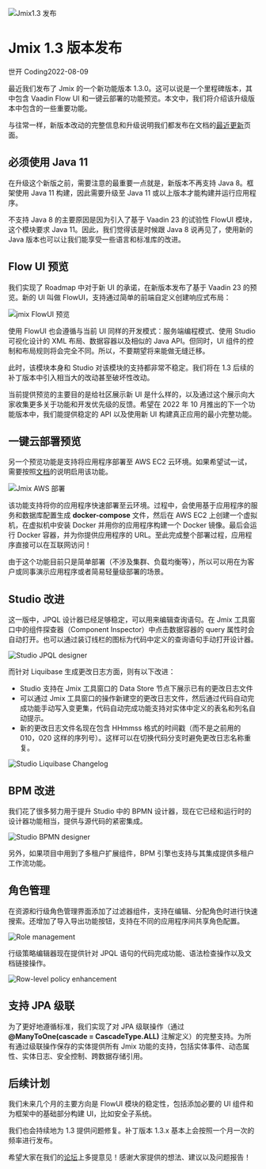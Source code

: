 ![Jmix1.3 发布](_media/jmix-1.3/jmix_1.3.png ":class=title-image")

# Jmix 1.3 版本发布

<p class="author">世开 Coding<span class="update-time">2022-08-09</span></p>

最近我们发布了 Jmix 的一个新功能版本 1.3.0。这可以说是一个里程碑版本，其中包含 Vaadin Flow UI 和一键云部署的功能预览。本文中，我们将介绍该升级版本中包含的一些重要功能。

与往常一样，新版本改动的完整信息和升级说明我们都发布在文档的[最近更新](https://docs.jmix.cn/jmix/whats-new/index.html)页面。

## 必须使用 Java 11

在升级这个新版之前，需要注意的最重要一点就是，新版本不再支持 Java 8。框架使用 Java 11 构建，因此需要升级至 Java 11 或以上版本才能构建并运行应用程序。

不支持 Java 8 的主要原因是因为引入了基于 Vaadin 23 的试验性 FlowUI 模块，这个模块要求 Java 11。因此，我们觉得该是时候跟 Java 8 说再见了，使用新的 Java 版本也可以让我们能享受一些语言和标准库的改进。

## Flow UI 预览

我们实现了 Roadmap 中对于新 UI 的承诺，在新版本发布了基于 Vaadin 23 的预览。新的 UI 叫做 FlowUI，支持通过简单的前端自定义创建响应式布局：

![jmix FlowUI 预览](_media/jmix-1.3/jmix_1.3_flowui_responsive.gif ":class=center-eighty-image-shadow")

使用 FlowUI 也会遵循与当前 UI 同样的开发模式：服务端编程模式、使用 Studio 可视化设计的 XML 布局、数据容器以及相似的 Java API。但同时，UI 组件的控制和布局规则将会完全不同。所以，不要期望将来能做无缝迁移。

此时，该模块本身和 Studio 对该模块的支持都非常不稳定。我们将在 1.3 后续的补丁版本中引入相当大的改动甚至破坏性改动。

当前提供预览的主要目的是给社区展示新 UI 是什么样的，以及通过这个展示向大家收集更多关于功能和开发优先级的反馈。希望在 2022 年 10 月推出的下一个功能版本中，我们能提供稳定的 API 以及使用新 UI 构建真正应用的最小完整功能。

## 一键云部署预览

另一个预览功能是支持将应用程序部署至 AWS EC2 云环境。如果希望试一试，需要按照[文档](https://docs.jmix.cn/jmix/whats-new/index.html#one-click-cloud-deployment)的说明启用该功能。

![Jmix AWS 部署](_media/jmix-1.3/jmix_1.3_aws_deployment.png ":class=center-eighty-image-shadow")

该功能支持将你的应用程序快速部署至云环境。过程中，会使用基于应用程序的服务和数据库配置生成 **docker-compose** 文件，然后在 AWS EC2 上创建一个虚拟机，在虚拟机中安装 Docker 并用你的应用程序构建一个 Docker 镜像。最后会运行 Docker 容器，并为你提供应用程序的 URL。至此完成整个部署过程，应用程序直接可以在互联网访问！

由于这个功能目前只是简单部署（不涉及集群、负载均衡等），所以可以用在为客户或同事演示应用程序或者简易轻量级部署的场景。

## Studio 改进

这一版中，JPQL 设计器已经足够稳定，可以用来编辑查询语句。在 Jmix 工具窗口中的组件探查器（Component Inspector）中点击数据容器的 query 属性时会自动打开。也可以通过装订线栏的图标为代码中定义的查询语句手动打开设计器。

![Studio JPQL designer](_media/jmix-1.3/jmix_1.3_jpql.gif ":class=center-eighty-image-shadow")

而针对 Liquibase 生成更改日志方面，则有以下改进：
* Studio 支持在 Jmix 工具窗口的 Data Store 节点下展示已有的更改日志文件
* 可以通过 Jmix 工具窗口的操作新建空的更改日志文件，然后通过代码自动完成功能手动写入变更集，代码自动完成功能支持对实体中定义的表名和列名自动提示。
* 新的更改日志文件名现在包含 HHmmss 格式的时间戳（而不是之前用的 010，020 这样的序列号）。这样可以在切换代码分支时避免更改日志名称重复。

![Studio Liquibase Changelog](_media/jmix-1.3/jmix_1.3_lbcl.gif ":class=center-eighty-image-shadow")

## BPM 改进

我们花了很多努力用于提升 Studio 中的 BPMN 设计器，现在它已经和运行时的设计器功能相当，提供与源代码的紧密集成。

![Studio BPMN designer](_media/jmix-1.3/jmix_1.3_bpm.gif ":class=center-eighty-image-shadow")

另外，如果项目中用到了多租户扩展组件，BPM 引擎也支持与其集成提供多租户工作流功能。

## 角色管理

在资源和行级角色管理界面添加了过滤器组件，支持在编辑、分配角色时进行快速搜索。还增加了导入导出功能按钮，支持在不同的应用程序间共享角色配置。

![Role management](_media/jmix-1.3/jmix_1.3_role_filter.png ":class=center-eighty-image-shadow")

行级策略编辑器现在提供针对 JPQL 语句的代码完成功能、语法检查操作以及文档链接操作。

![Row-level policy enhancement](_media/jmix-1.3/jmix_1.3_row_level_policy_add.gif ":class=center-eighty-image-shadow")

## 支持 JPA 级联

为了更好地遵循标准，我们实现了对 JPA 级联操作（通过 **@ManyToOne(cascade = CascadeType.ALL)** 注解定义）的完整支持。为所有通过级联操作保存的实体提供所有 Jmix 功能的支持，包括实体事件、动态属性、实体日志、安全控制、跨数据存储引用。

## 后续计划

我们未来几个月的主要方向是 FlowUI 模块的稳定性，包括添加必要的 UI 组件和为框架中的基础部分构建 UI，比如安全子系统。

我们也会持续地为 1.3 提供问题修复。补丁版本 1.3.x 基本上会按照一个月一次的频率进行发布。

希望大家在我们的[论坛](https://forum.jmix.cn)上多提意见！感谢大家提供的想法、建议以及问题报告！
